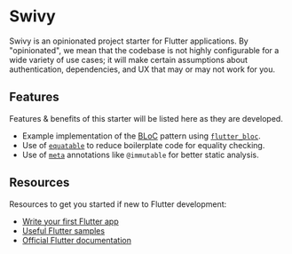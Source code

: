 # Swivy

Swivy is an opinionated project starter for Flutter applications.
By "opinionated", we mean that the codebase is not highly configurable
for a wide variety of use cases; it will make certain assumptions about
authentication, dependencies, and UX that may or may not work for you.

## Features
Features & benefits of this starter will be listed here as they are developed.

* Example implementation of the [BLoC](https://felangel.github.io/bloc/#/whybloc)
  pattern using [`flutter_bloc`](https://pub.dartlang.org/packages/flutter_bloc).
* Use of [`equatable`](https://pub.dartlang.org/packages/equatable) to reduce boilerplate code for equality checking.
* Use of [`meta`](https://pub.dartlang.org/packages/meta) annotations like
  `@immutable` for better static analysis.

## Resources

Resources to get you started if new to Flutter development:

- [Write your first Flutter app](https://flutter.io/docs/get-started/codelab)
- [Useful Flutter samples](https://flutter.io/docs/cookbook)
- [Official Flutter documentation](https://flutter.io/docs)
